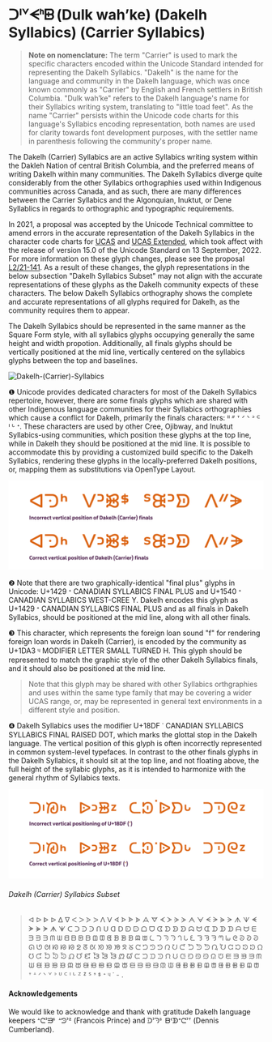 # ᑐᑊᘁᗕᑋᗸ (Dulk wah’ke) (Dakelh Syllabics) (Carrier Syllabics)
> **Note on nomenclature:** The term "Carrier" is used to mark the specific characters encoded within the Unicode Standard intended for representing the Dakelh Syllabics. "Dakelh" is the name for the language and community in the Dakelh language, which was once known commonly as "Carrier" by English and French settlers in British Columbia. "Dulk wah’ke" refers to the Dakelh language's name for their Syllabics writing system, translating to "little toad feet". As the name "Carrier" persists within the Unicode code charts for this language's Syllabics encoding representation, both names are used for clarity towards font development purposes, with the settler name in parenthesis following the community's proper name.

The Dakelh (Carrier) Syllabics are an active Syllabics writing system within the Dakleh Nation of central British Columbia, and the preferred means of writing Dakelh within many communities. The Dakelh  Syllabics diverge quite considerably from the other Syllabics orthographies used within Indigenous communities across Canada, and as such, there are many differences between the Carrier Syllabics and the Algonquian, Inuktut, or Dene Syllablics in regards to orthographic and typographic requirements. 

In 2021, a proposal was accepted by the Unicode Technical committee to amend errors in the accurate representation of the Dakelh Syllabics in the character code charts for [UCAS](https://www.unicode.org/charts/PDF/U1400.pdf) and [UCAS Extended](https://www.unicode.org/charts/PDF/U18B0.pdf), which took affect with the release of version 15.0 of the Unicode Standard on 13 September, 2022. For more information on these glyph changes, please see the proposal [L2/21-141](https://www.unicode.org/L2/L2021/21141-ucas-revisions.pdf). As a result of these changes, the glyph representations in the below subsection "Dakelh Syllabics Subset" may not align with the accurate representations of these glyphs as the Dakelh community expects of these characters. The below Dakelh Syllabics orthography shows the complete and accurate representations of all glyphs required for Dakelh, as the community requires them to appear. 

The Dakelh Syllabics should be represented in the same manner as the Square Form style, with all syllabics glyphs occupying generally the same height and width propotion. Additionally, all finals glyphs should be vertically positioned at the mid line, vertically centered on the syllabics glyphs between the top and baselines.


![Dakelh-(Carrier)-Syllabics](https://user-images.githubusercontent.com/17300547/204646633-23e1388e-35f6-47d1-bcde-296c9b73536e.png)


❶ Unicode provides dedicated characters for most of the Dakelh Syllabics repertoire, however, there are some finals glyphs which are shared with other Indigenous language communities for their Syllabics orthographies which cause a conflict for Dakelh, primarily the finals characters: ᐦ ᐥ ᐪ ᐟ ᐠ ᐣ ᒼ ᑊ ᒡ ᐩ. These characters are used by other Cree, Ojibway, and Inuktut Syllabics-using communities, which position these glyphs at the top line, while in Dakelh they should be positioned at the mid line. It is possible to accommodate this by providing a customized build specific to the Dakelh Syllabics, rendering these glyphs in the locally-preferred Dakelh positions, or, mapping them as substitutions via OpenType Layout.

![Dakelh (Carrier) Midline finals vertical positioning](/figures/dakelh-finals-position.png)


❷ Note that there are two graphically-identical "final plus" glyphs in Unicode: U+1429  ᐩ  CANADIAN SYLLABICS FINAL PLUS and U+1540  ᕀ  CANADIAN SYLLABICS WEST-CREE Y. Dakelh encodes this glyph as U+1429  ᐩ  CANADIAN SYLLABICS FINAL PLUS and as all finals in Dakelh Syllabics, should be positioned at the mid line, along with all other finals.

❸ This character, which represents the foreign loan sound "f" for rendering foreign loan words in Dakelh (Carrier), is encoded by the community as U+1DA3  ᶣ  MODIFIER LETTER SMALL TURNED H. This glyph should be represented to match the graphic style of the other Dakelh Syllabics finals, and it should also be positioned at the mid line. 
> Note that this glyph may be shared with other Syllabics orthgraphies and uses within the same type family that may be covering a wider UCAS range, or, may be represented in general text environments in a different style and position.


❹ Dakelh Syllabics uses the modifier U+18DF ᣟ CANADIAN SYLLABICS SYLLABICS FINAL RAISED DOT, which marks the glottal stop in the Dakelh language. The vertical position of this glyph is often incorrectly represented in common system-level typefaces. In contrast to the other finals glyphs in the Dakelh Syllabics, it should sit at the top line, and not floating above, the full height of the syllabic glyphs, as it is intended to harmonize with the general rhythm of Syllabics texts.

![U+18DF Carrier raised dot glottal stop correct vertical position](/figures/dakelh-18DF.png)


###### Dakelh (Carrier) Syllabics Subset
> ᐊ ᐅ ᐈ ᐉ ᐃ ᐁ ᐸ ᐳ ᐶ ᐷ ᐱ ᐯ ᗏ ᗌ ᗍ ᗎ ᗋ ᗊ ᗉ ᗆ ᗇ ᗈ ᗅ ᗄ ᗕ ᗒ ᗓ ᗔ ᗑ ᗐ ᗛ ᗘ ᗙ ᗚ ᗗ ᗖ ᑕ ᑐ ᑓ ᑔ ᑎ ᑌ ᗡ ᗞ ᗟ ᗠ ᗝ ᗜ ᗧ ᗤ ᗥ ᗦ ᗣ ᗢ ᗭ ᗪ ᗫ ᗬ ᗩ ᗨ ᗴ ᗱ ᗲ ᗳ ᗰ ᗯ ᗺ ᗷ ᗸ ᗹ ᗶ ᗵ ᘀ ᗽ ᗾ ᗿ ᗼ ᗻ ᘇ ᘄ ᘅ ᘆ ᘃ ᘂ ᘍ ᘊ ᘋ ᘌ ᘉ ᘈ ᘓ ᘐ ᘑ ᘒ ᘏ ᘎ ᘛ ᘗ ᘘ ᘙ ᘖ ᘔ ᘡ ᘞ ᘟ ᘠ ᘝ ᘜ ᘧ ᘤ ᘥ ᘦ ᘣ ᘢ ᘭ ᘪ ᘫ ᘬ ᘩ ᘨ ᘳ ᘰ ᘱ ᘲ ᘯ ᘮ ᘹ ᘶ ᘷ ᘸ ᘵ ᘴ ᘿ ᘼ ᘽ ᘾ ᘻ ᘺ ᙅ ᙂ ᙃ ᙄ ᙁ ᙀ ᙍ ᙊ ᙋ ᙌ ᙉ ᙈ ᙓ ᙐ ᙑ ᙒ ᙏ ᙎ ᙙ ᙖ ᙗ ᙘ ᙕ ᙔ ᙠ ᙝ ᙞ ᙟ ᙜ ᙛ ᙦ ᙣ ᙤ ᙥ ᙢ ᙡ ᙬ ᙩ ᙪ ᙫ ᙨ ᙧ ᙬ ᙩ ᙪ ᙫ ᙨ ᙧ ᐪ ᗮ ᐟ ᐠ ᘁ ᐣ ᓑ ᒼ ᑊ ᒡ ᙆ ᙇ ᔆ ᣵ ᙚ ᐩ ᶣ ᣟ - .

#### Acknowledgements
We would like to acknowledge and thank with gratitude Dakelh language keepers ᗮᘧᐣᙒᔆ  ᗮᘦᐣᙆ (Francois Prince) and ᑓᐣᘆᔆ  ᗷᒼᗫᐩᘧᐣᐪ (Dennis Cumberland).
